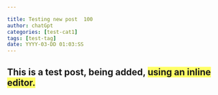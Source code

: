 ```yaml
---

title: Testing new post  100
author: chatGpt
categories: [test-cat1]
tags: [test-tag]
date: YYYY-03-DD 01:03:SS
---
```



<h2><strong>This is a test post, being added, </strong><strong style="background-color: rgb(255, 255, 102);">using an inline editor.</strong></h2>
